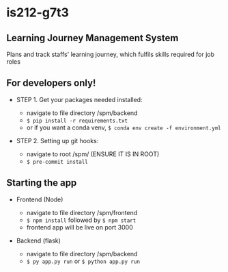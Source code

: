# is212-g7t3

## Learning Journey Management System

Plans and track staffs' learning journey, which fulfils skills required for job roles

## For developers only!

- STEP 1. Get your packages needed installed:

  - navigate to file directory /spm/backend
  - `$ pip install -r requirements.txt`
  -  or if you want a conda venv, `$ conda env create -f environment.yml`

- STEP 2. Setting up git hooks:

  - navigate to root /spm/ (ENSURE IT IS IN ROOT)
  - `$ pre-commit install`

## Starting the app

- Frontend (Node)

  - navigate to file directory /spm/frontend
  - `$ npm install` followed by `$ npm start`
  - frontend app will be live on port 3000

- Backend (flask)

  - navigate to file directory /spm/backend
  - `$ py app.py run` or `$ python app.py run`
